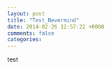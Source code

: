 ```yaml
---
layout: post
title: "Test_Nevermind"
date: 2014-02-26 12:57:22 +0000
comments: false
categories: 
---
```

test
